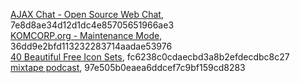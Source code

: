 [AJAX Chat - Open Source Web Chat](https://blueimp.net/ajax), 7e8d8ae34d12d1dc4e85705651966ae3  
[KOMCORP.org - Maintenance Mode](http://www.komcorp.org/2008/11/spreadshirt-t-shirts-made-in-germany.html), 36dd9e2bfd113232283714aadae53976  
[40 Beautiful Free Icon Sets](http://sixrevisions.com/resources/40-beautiful-free-icon-sets), fc6238c0cdaecbd3a8b2efdecdbc8c27  
[mixtape podcast](http://mixtape.dimhap.com), 97e505b0eaea6ddcef7c9bf159cd8283  
